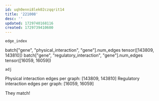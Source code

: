 ```yaml
---
id: uqh0enni8lek02czqqrit14
title: '221008'
desc: ''
updated: 1729740168116
created: 1729739410600
---
```


`edge_index`

batch["gene", "physical_interaction", "gene"].num_edges
tensor([143809, 143810])
batch["gene", "regulatory_interaction", "gene"].num_edges
tensor([16059, 16059])

`adj`

Physical interaction edges per graph: [143809, 143810]
Regulatory interaction edges per graph: [16059, 16059]

They match!